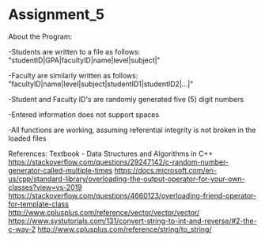 # Assignment_5

About the Program:

-Students are written to a file as follows:
"studentID|GPA|facultyID|name|level|subject|"

-Faculty are similarly written as follows:
"facultyID|name|level|subject|studentID1|studentID2|...|"

-Student and Faculty ID's are randomly generated five (5) digit numbers

-Entered information does not support spaces

-All functions are working, assuming referential integrity is not broken in the loaded files

References:
Textbook - Data Structures and Algorithms in C++
https://stackoverflow.com/questions/29247142/c-random-number-generator-called-multiple-times
https://docs.microsoft.com/en-us/cpp/standard-library/overloading-the-output-operator-for-your-own-classes?view=vs-2019
https://stackoverflow.com/questions/4660123/overloading-friend-operator-for-template-class
http://www.cplusplus.com/reference/vector/vector/vector/
https://www.systutorials.com/131/convert-string-to-int-and-reverse/#2-the-c-way-2
http://www.cplusplus.com/reference/string/to_string/
